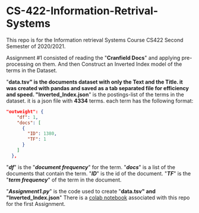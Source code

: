 # CS-422-Information-Retrival-Systems
This repo is for the Information retrieval Systems Course CS422 Second Semester of 2020/2021.

Assignment #1 consisted of reading the "**Cranfield Docs**" and applying pre-processing on them. And then Construct an Inverted Index model of the terms in the Dataset.

"**data.tsv**__" is the documents dataset with only the Text and the Title. it was created with pandas and saved as a tab separated file for efficiency and speed.
"**Inverted_Index.json**__" is the postings-list of the terms in the dataset. it is a json file with **4334** terms. each term has the following format:
```json
"outweight": {
    "df": 1,
    "docs": [
      {
        "ID": 1380,
        "TF": 1
      }
    ]
  },
```
"**_df_**" is the "_**document frequency**_" for the term. "**_docs_**" is a list of the documents that contain the term. "**_ID_**" is the id of the document. "**_TF_**" is the "**_term frequency_**" of the term in the document. 

"**_Assignment1.py_**" is the code used to create "**data.tsv**__" and "**Inverted_Index.json**__"
There is a [colab notebook](https://colab.research.google.com/drive/1LgDM_C5xpNiZHO-J9WIOpoD9l4kHWGrM?usp=sharing) associated with this repo for the first Assignment.
